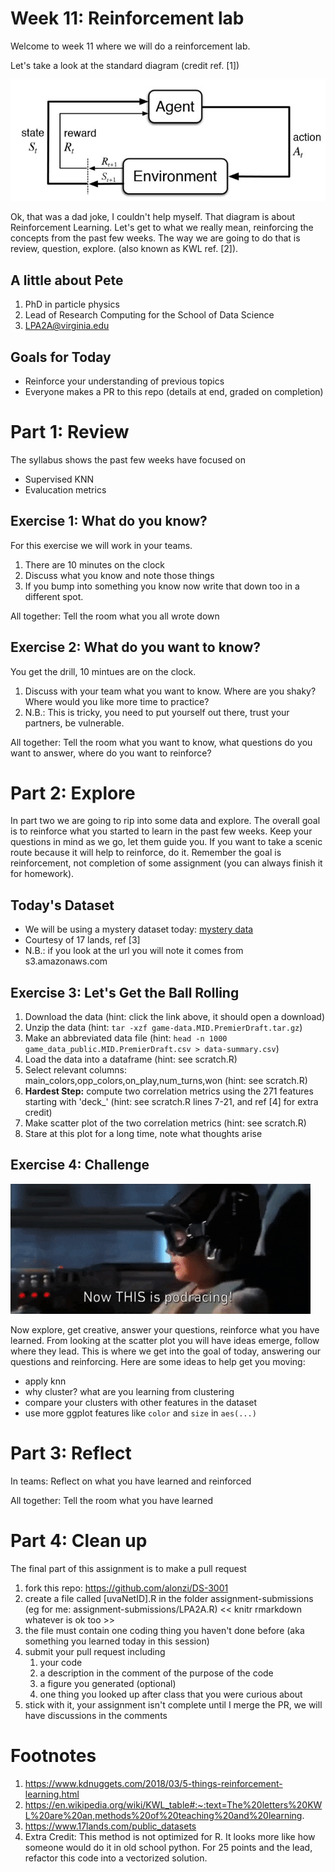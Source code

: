# Week 11: Reinforcement lab
Welcome to week 11 where we will do a reinforcement lab.

Let's take a look at the standard diagram (credit ref. [1])

![](https://github.com/alonzi/DS-3001/blob/a41a636f4cba7ad7869342056b8f3e90dc4507d8/week-11-reinforcement-lab/reinforcement.jpeg)

Ok, that was a dad joke, I couldn't help myself. That diagram is about Reinforcement Learning. Let's get to what we really mean, reinforcing the concepts from the past few weeks. The way we are going to do that is review, question, explore. (also known as KWL ref. [2]).

## A little about Pete
1. PhD in particle physics
2. Lead of Research Computing for the School of Data Science
3. LPA2A@virginia.edu

## Goals for Today
* Reinforce your understanding of previous topics 
* Everyone makes a PR to this repo (details at end, graded on completion)

# Part 1: Review
The syllabus shows the past few weeks have focused on
* Supervised KNN
* Evalucation metrics

## Exercise 1: What do you know?
For this exercise we will work in your teams.

1. There are 10 minutes on the clock
2. Discuss what you know and note those things
3. If you bump into something you know now write that down too in a different spot.

All together: Tell the room what you all wrote down

## Exercise 2: What do you want to know?
You get the drill, 10 mintues are on the clock.

1. Discuss with your team what you want to know. Where are you shaky? Where would you like more time to practice?
2. N.B.: This is tricky, you need to put yourself out there, trust your partners, be vulnerable.

All together: Tell the room what you want to know, what questions do you want to answer, where do you want to reinforce?

# Part 2: Explore
In part two we are going to rip into some data and explore. The overall goal is to reinforce what you started to learn in the past few weeks. Keep your questions in mind as we go, let them guide you. If you want to take a scenic route because it will help to reinforce, do it. Remember the goal is reinforcement, not completion of some assignment (you can always finish it for homework).


## Today's Dataset
* We will be using a mystery dataset today: [mystery data](https://17lands-public.s3.amazonaws.com/analysis_data/game_data/game-data.MID.PremierDraft.tar.gz)
* Courtesy of 17 lands, ref [3]
* N.B.: if you look at the url you will note it comes from s3.amazonaws.com

## Exercise 3: Let's Get the Ball Rolling
1. Download the data (hint: click the link above, it should open a download)
2. Unzip the data (hint: `tar -xzf game-data.MID.PremierDraft.tar.gz`)
3. Make an abbreviated data file (hint: `head -n 1000 game_data_public.MID.PremierDraft.csv > data-summary.csv`)
4. Load the data into a dataframe (hint: see scratch.R)
5. Select relevant columns: main_colors,opp_colors,on_play,num_turns,won (hint: see scratch.R) 
6. **Hardest Step:** compute two correlation metrics using the 271 features starting with 'deck_' (hint: see scratch.R lines 7-21, and ref [4] for extra credit)
7. Make scatter plot of the two correlation metrics (hint: see scratch.R)
8. Stare at this plot for a long time, note what thoughts arise


## Exercise 4: Challenge
![](https://github.com/alonzi/DS-3001/blob/1c4895d217dfc6decdfce5f4e7647b12f7610e45/week-11-reinforcement-lab/podracing.gif)

Now explore, get creative, answer your questions, reinforce what you have learned. From looking at the scatter plot you will have ideas emerge, follow where they lead. This is where we get into the goal of today, answering our questions and reinforcing. Here are some ideas to help get you moving:
* apply knn
* why cluster? what are you learning from clustering
* compare your clusters with other features in the dataset
* use more ggplot features like `color` and `size` in `aes(...)`


# Part 3: Reflect
In teams: Reflect on what you have learned and reinforced

All together: Tell the room what you have learned

# Part 4: Clean up
The final part of this assignment is to make a pull request
1. fork this repo: https://github.com/alonzi/DS-3001
2. create a file called [uvaNetID].R in the folder assignment-submissions (eg for me: assignment-submissions/LPA2A.R) << knitr rmarkdown whatever is ok too >>
3. the file must contain one coding thing you haven't done before (aka something you learned today in this session)
4. submit your pull request including
    1. your code
    2. a description in the comment of the purpose of the code
    3. a figure you generated (optional)
    4. one thing you looked up after class that you were curious about
6. stick with it, your assignment isn't complete until I merge the PR, we will have discussions in the comments
  
  
# Footnotes
1. https://www.kdnuggets.com/2018/03/5-things-reinforcement-learning.html
2. https://en.wikipedia.org/wiki/KWL_table#:~:text=The%20letters%20KWL%20are%20an,methods%20of%20teaching%20and%20learning.
3. https://www.17lands.com/public_datasets
4. Extra Credit: This method is not optimized for R. It looks more like how someone would do it in old school python. For 25 points and the lead, refactor this code into a vectorized solution.
